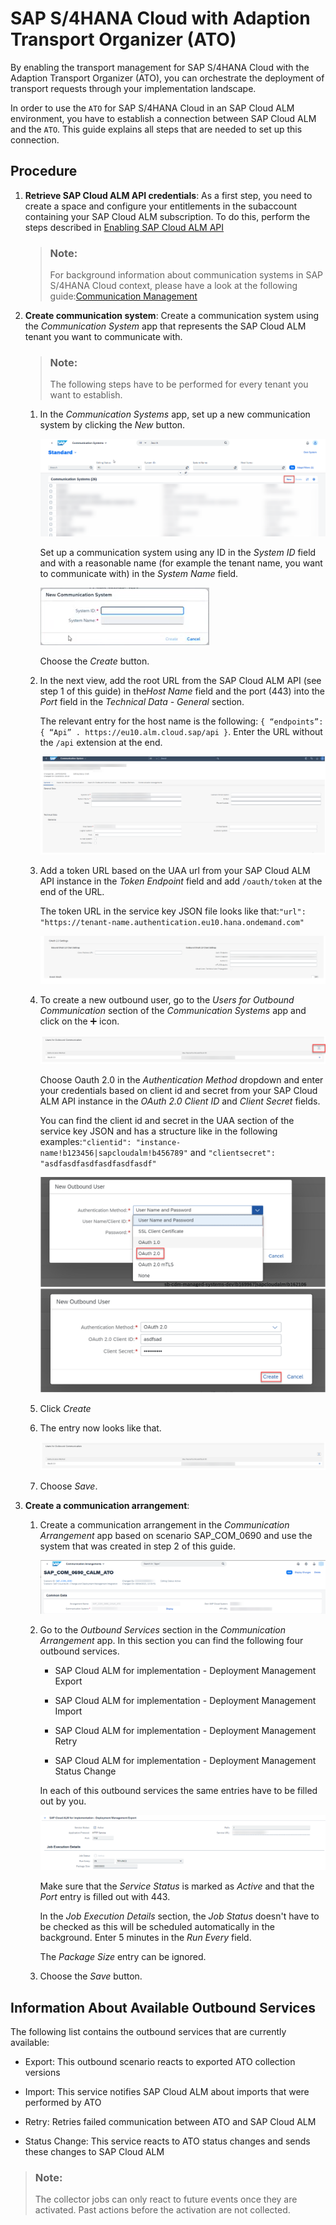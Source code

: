 <!-- loioa4238a9e586046268a1de5ea03ec6930 -->

<link rel="stylesheet" type="text/css" href="../css/sap-icons.css"/>

# SAP S/4HANA Cloud with Adaption Transport Organizer \(ATO\)

By enabling the transport management for SAP S/4HANA Cloud with the Adaption Transport Organizer \(ATO\), you can orchestrate the deployment of transport requests through your implementation landscape.

In order to use the `ATO` for SAP S/4HANA Cloud in an SAP Cloud ALM environment, you have to establish a connection between SAP Cloud ALM and the `ATO`. This guide explains all steps that are needed to set up this connection.



<a name="loioa4238a9e586046268a1de5ea03ec6930__section_i1h_2n3_wwb"/>

## Procedure

1.  **Retrieve SAP Cloud ALM API credentials**: As a first step, you need to create a space and configure your entitlements in the subaccount containing your SAP Cloud ALM subscription. To do this, perform the steps described in [Enabling SAP Cloud ALM API](enabling-sap-cloud-alm-api-704b5dc.md)

    > ### Note:  
    > For background information about communication systems in SAP S/4HANA Cloud context, please have a look at the following guide:[Communication Management](https://help.sap.com/docs/SAP_S4HANA_CLOUD/0f69f8fb28ac4bf48d2b57b9637e81fa/2e84a10c430645a88bdbfaaa23ac9ff7.html?locale=en-US) 

2.  **Create communication system**: Create a communication system using the *Communication System* app that represents the SAP Cloud ALM tenant you want to communicate with.

    > ### Note:  
    > The following steps have to be performed for every tenant you want to establish.

    1.  In the *Communication Systems* app, set up a new communication system by clicking the *New* button.

        ![](images/New_System_Communication_System_66d1dcb.png)

        Set up a communication system using any ID in the *System ID* field and with a reasonable name \(for example the tenant name, you want to communicate with\) in the *System Name* field.

        ![](images/Create_New_System_2877b5c.png)

        Choose the *Create* button.

    2.  In the next view, add the root URL from the SAP Cloud ALM API \(see step 1 of this guide\) in the*Host Name* field and the port \(443\) into the *Port* field in the *Technical Data - General* section.

        The relevant entry for the host name is the following: `{ “endpoints”: { “Api” . https://eu10.alm.cloud.sap/api }`. Enter the URL without the `/api` extension at the end.

        ![](images/Comm_arr_2_3e47062.png)

    3.  Add a token URL based on the UAA url from your SAP Cloud ALM API instance in the *Token Endpoint* field and add `/oauth/token` at the end of the URL.

        The token URL in the service key JSON file looks like that:`"url": "https://tenant-name.authentication.eu10.hana.ondemand.com"`

        ![](images/Create_Outbound_User_474d537.png)

    4.  To create a new outbound user, go to the *Users for Outbound Communication* section of the *Communication Systems* app and click on the :heavy_plus_sign: icon.

        ![](images/Create_Outbound_User_414da4f.png)

        Choose Oauth 2.0 in the *Authentication Method* dropdown and enter your credentials based on client id and secret from your SAP Cloud ALM API instance in the *OAuth 2.0 Client ID* and *Client Secret* fields.

        You can find the client id and secret in the UAA section of the service key JSON and has a structure like in the following examples:`"clientid": "instance-name!b123456|sapcloudalm!b456789"` and `"clientsecret": "asdfasdfasdfasdfasdfasdf"`

        ![](images/Create_New_outbound_user_d68990b.png)

    5.  Click *Create*

    6.  The entry now looks like that.

        ![](images/Users_for_Outbound_communcation_cc4e6ca.png)

    7.  Choose *Save*.


3.  **Create a communication arrangement**:

    1.  Create a communication arrangement in the *Communication Arrangement* app based on scenario SAP\_COM\_0690 and use the system that was created in step 2 of this guide.

        ![](images/SAP_Calm_ATO_0690_740e224.png)

    2.  Go to the *Outbound Services* section in the *Communication Arrangement* app. In this section you can find the following four outbound services.

        -   SAP Cloud ALM for implementation - Deployment Management Export

        -   SAP Cloud ALM for implementation - Deployment Management Import

        -   SAP Cloud ALM for implementation - Deployment Management Retry

        -   SAP Cloud ALM for implementation - Deployment Management Status Change


        In each of this outbound services the same entries have to be filled out by you.

        ![](images/Outbound_Service_48c12fa.png)

        Make sure that the *Service Status* is marked as *Active* and that the *Port* entry is filled out with 443.

        In the *Job Execution Details* section, the *Job Status* doesn't have to be checked as this will be scheduled automatically in the background. Enter 5 minutes in the *Run Every* field.

        The *Package Size* entry can be ignored.

    3.  Choose the *Save* button.





<a name="loioa4238a9e586046268a1de5ea03ec6930__section_sfl_qyk_gxb"/>

## Information About Available Outbound Services

The following list contains the outbound services that are currently available:

-   Export: This outbound scenario reacts to exported ATO collection versions

-   Import: This service notifies SAP Cloud ALM about imports that were performed by ATO

-   Retry: Retries failed communication between ATO and SAP Cloud ALM

-   Status Change: This service reacts to ATO status changes and sends these changes to SAP Cloud ALM


> ### Note:  
> The collector jobs can only react to future events once they are activated. Past actions before the activation are not collected.


